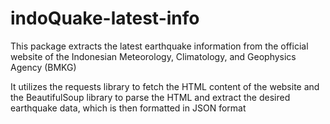 # indoQuake-latest-info
This package extracts the latest earthquake information from the official website of the Indonesian Meteorology, Climatology, and Geophysics Agency (BMKG)

It utilizes the requests library to fetch the HTML content of the website and the BeautifulSoup library to parse the HTML and extract the desired earthquake data, which is then formatted in JSON format
